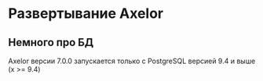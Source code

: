 # Развертывание Axelor


## Немного про БД

Axelor версии 7.0.0 запускается только с PostgreSQL версией 9.4 и выше (x >= 9.4)

